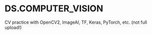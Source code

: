 # DS.COMPUTER_VISION
CV practice 
with OpenCV2, ImageAI, TF, Keras, PyTorch, etc.  (not full upload!)
